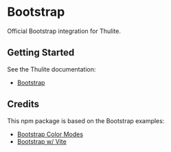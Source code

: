 # Bootstrap

Official Bootstrap integration for Thulite.

## Getting Started

See the Thulite documentation:

- [Bootstrap](https://docs.thulite.io/guides/integrations/bootstrap/)

## Credits

This npm package is based on the Bootstrap examples:

- [Bootstrap Color Modes](https://github.com/twbs/examples/tree/main/color-modes)
- [Bootstrap w/ Vite](https://github.com/twbs/examples/tree/main/vite)
